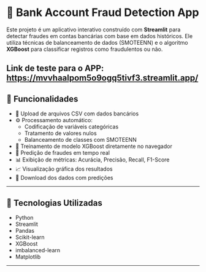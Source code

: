 # 🎫 Bank Account Fraud Detection App

Este projeto é um aplicativo interativo construído com **Streamlit** para detectar fraudes em contas bancárias com base em dados históricos. Ele utiliza técnicas de balanceamento de dados (SMOTEENN) e o algoritmo **XGBoost** para classificar registros como fraudulentos ou não.

Link de teste para o APP: https://mvvhaalpom5o9ogq5tivf3.streamlit.app/
---

## 🚀 Funcionalidades

- 📂 Upload de arquivos CSV com dados bancários
- ⚙️ Processamento automático:
  - Codificação de variáveis categóricas
  - Tratamento de valores nulos
  - Balanceamento de classes com SMOTEENN
- 🤖 Treinamento de modelo XGBoost diretamente no navegador
- 🔎 Predição de fraudes em tempo real
- 📊 Exibição de métricas: Acurácia, Precisão, Recall, F1-Score
- 📈 Visualização gráfica dos resultados
- 💾 Download dos dados com predições

---

## 🧠 Tecnologias Utilizadas

- Python
- Streamlit
- Pandas
- Scikit-learn
- XGBoost
- imbalanced-learn
- Matplotlib

---
